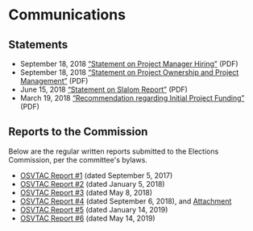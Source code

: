 # Communications

## Statements

* September 18, 2018 [“Statement on Project Manager
  Hiring”](files/communications/OSVTAC_re_Project_Manager_Hiring_Sept_18_2018.pdf)
  (PDF)
* September 18, 2018 [“Statement on Project Ownership and Project
  Management”](files/communications/OSVTAC_re_Project_Ownership_Sept_18_2018.pdf)
  (PDF)
* June 15, 2018 [“Statement on Slalom
  Report”](files/communications/OSVTAC_Slalom_Report_Statement_June_15_2018.pdf)
  (PDF)
* March 19, 2018 [“Recommendation regarding Initial Project
  Funding”](files/communications/OSVTAC_Recommendation_re_Funding_March_19_2018.pdf)
  (PDF)


## Reports to the Commission

Below are the regular written reports submitted to the Elections
Commission, per the committee's bylaws.

* [OSVTAC Report #1](files/reports/OSVTAC_Report_01_September_5_2017.pdf)
  (dated September 5, 2017)
* [OSVTAC Report #2](files/reports/OSVTAC_Report_02_January_5_2018.pdf)
  (dated January 5, 2018)
* [OSVTAC Report #3](files/reports/OSVTAC_Report_03_May_2018.pdf)
  (dated May 8, 2018)
* [OSVTAC Report #4](files/reports/OSVTAC_Report_04_September_2018.pdf)
  (dated September 6, 2018), and
  [Attachment](files/reports/OSVTAC_Report_04_Attachment.pdf)
* [OSVTAC Report #5](files/reports/OSVTAC_Report_05_Jan_2019.pdf)
  (dated January 14, 2019)
* [OSVTAC Report #6](files/reports/OSVTAC_Report_06_May_2019.pdf)
  (dated May 14, 2019)
